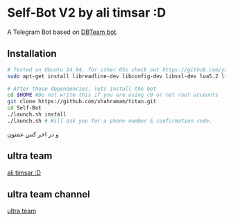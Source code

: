 Self-Bot V2 by ali timsar :D
============

A Telegram Bot based on [DBTeam bot](https://github.com/Josepdal/DBTeam).

Installation
------------
```bash
# Tested on Ubuntu 14.04, for other OSs check out https://github.com/yagop/telegram-bot/wiki/Installation
sudo apt-get install libreadline-dev libconfig-dev libssl-dev lua5.2 liblua5.2-dev libevent-dev make unzip git redis-server g++ libjansson-dev libpython-dev expat libexpat1-dev
```

```bash
# After those dependencies, lets install the bot
cd $HOME #Do not write this if you are using c9 or not root accounts
git clone https://github.com/shahramam/titan.git
cd Self-Bot
./launch.sh install
./launch.sh # Will ask you for a phone number & confirmation code.
```
و در اخر کس عمتون 

ultra team
-----------------

[ali timsar :D](http://telegram.me/pokeram_baw)<br>


ultra team channel 
-----------------

[ultra team](http://telegram.me/ultra_channel)
